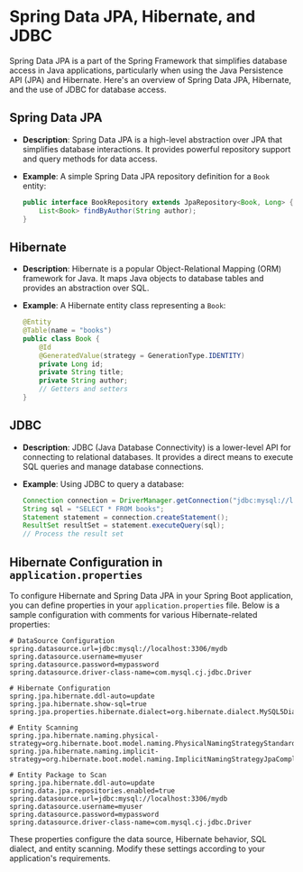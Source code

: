 
# Spring Data JPA, Hibernate, and JDBC

Spring Data JPA is a part of the Spring Framework that simplifies database access in Java applications, particularly when using the Java Persistence API (JPA) and Hibernate. Here's an overview of Spring Data JPA, Hibernate, and the use of JDBC for database access.

## Spring Data JPA

- **Description**: Spring Data JPA is a high-level abstraction over JPA that simplifies database interactions. It provides powerful repository support and query methods for data access.

- **Example**: A simple Spring Data JPA repository definition for a `Book` entity:

  ```java
  public interface BookRepository extends JpaRepository<Book, Long> {
      List<Book> findByAuthor(String author);
  }
  ```

## Hibernate

- **Description**: Hibernate is a popular Object-Relational Mapping (ORM) framework for Java. It maps Java objects to database tables and provides an abstraction over SQL.

- **Example**: A Hibernate entity class representing a `Book`:

  ```java
  @Entity
  @Table(name = "books")
  public class Book {
      @Id
      @GeneratedValue(strategy = GenerationType.IDENTITY)
      private Long id;
      private String title;
      private String author;
      // Getters and setters
  }
  ```

## JDBC

- **Description**: JDBC (Java Database Connectivity) is a lower-level API for connecting to relational databases. It provides a direct means to execute SQL queries and manage database connections.

- **Example**: Using JDBC to query a database:

  ```java
  Connection connection = DriverManager.getConnection("jdbc:mysql://localhost:3306/mydb", "user", "password");
  String sql = "SELECT * FROM books";
  Statement statement = connection.createStatement();
  ResultSet resultSet = statement.executeQuery(sql);
  // Process the result set
  ```

## Hibernate Configuration in `application.properties`

To configure Hibernate and Spring Data JPA in your Spring Boot application, you can define properties in your `application.properties` file. Below is a sample configuration with comments for various Hibernate-related properties:

```properties
# DataSource Configuration
spring.datasource.url=jdbc:mysql://localhost:3306/mydb
spring.datasource.username=myuser
spring.datasource.password=mypassword
spring.datasource.driver-class-name=com.mysql.cj.jdbc.Driver

# Hibernate Configuration
spring.jpa.hibernate.ddl-auto=update
spring.jpa.hibernate.show-sql=true
spring.jpa.properties.hibernate.dialect=org.hibernate.dialect.MySQL5Dialect

# Entity Scanning
spring.jpa.hibernate.naming.physical-strategy=org.hibernate.boot.model.naming.PhysicalNamingStrategyStandardImpl
spring.jpa.hibernate.naming.implicit-strategy=org.hibernate.boot.model.naming.ImplicitNamingStrategyJpaCompliantImpl

# Entity Package to Scan
spring.jpa.hibernate.ddl-auto=update
spring.data.jpa.repositories.enabled=true
spring.datasource.url=jdbc:mysql://localhost:3306/mydb
spring.datasource.username=myuser
spring.datasource.password=mypassword
spring.datasource.driver-class-name=com.mysql.cj.jdbc.Driver
```

These properties configure the data source, Hibernate behavior, SQL dialect, and entity scanning. Modify these settings according to your application's requirements.
```